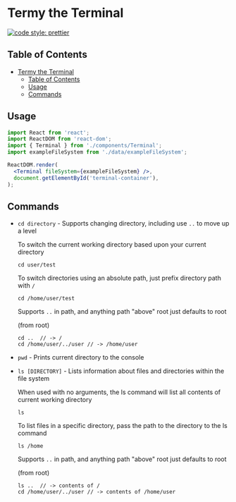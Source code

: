 # Termy the Terminal

[![code style: prettier](https://img.shields.io/badge/code_style-prettier-ff69b4.svg?style=flat-square)](https://github.com/prettier/prettier)

## Table of Contents

- [Termy the Terminal](#termy-the-terminal)
  - [Table of Contents](#table-of-contents)
  - [Usage](#usage)
  - [Commands](#commands)

## Usage

```jsx
import React from 'react';
import ReactDOM from 'react-dom';
import { Terminal } from './components/Terminal';
import exampleFileSystem from './data/exampleFileSystem';

ReactDOM.render(
  <Terminal fileSystem={exampleFileSystem} />,
  document.getElementById('terminal-container'),
);
```

## Commands

- `cd directory` - Supports changing directory, including use `..` to move up a level

   To switch the current working directory based upon your current directory

   ```
   cd user/test
   ```

   To switch directories using an absolute path, just prefix directory path with `/`

   ```
   cd /home/user/test
   ```

   Supports `..` in path, and anything path "above" root just defaults to root

   (from root)
   ```
   cd ..  // -> /
   cd /home/user/../user // -> /home/user
   ```

- `pwd` - Prints current directory to the console

- `ls [DIRECTORY]` - Lists information about files and directories within the file system

   When used with no arguments, the ls command will list all contents of current working directory

   ```
   ls
   ```

   To list files in a specific directory, pass the path to the directory to the ls command
   ```
   ls /home
   ```

   Supports `..` in path, and anything path "above" root just defaults to root

   (from root)
   ```
   ls ..  // -> contents of /
   cd /home/user/../user // -> contents of /home/user
   ```
